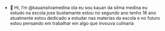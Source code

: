 - 👋 Hi, I’m @kauansilvamedina
ola eu sou kauan da silma medina
eu estudo na escola jose bustamante
estou no segundo ano tenho 16 ano
atualmente estou dedicado a estudar nas materias da escola
e no futuro estou pensando em trabalhar em algo que invouva culinaria
